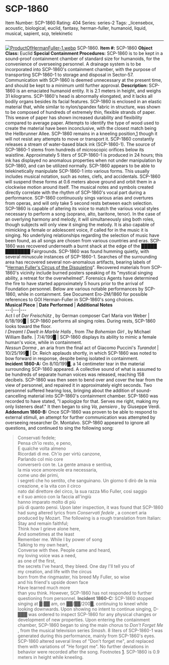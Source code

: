 # SCP-1860
Item Number: SCP-1860
Rating: 404
Series: series-2
Tags: _licensebox, acoustic, biological, euclid, fantasy, herman-fuller, humanoid, liquid, musical, sapient, scp, telekinetic

---

[![ProductOfHermanFuller-1.webp](https://scp-wiki.wdfiles.com/local--resized-images/scp-1860/ProductOfHermanFuller-1.webp/medium.jpg)](https://scp-wiki.wdfiles.com/local--files/scp-1860/ProductOfHermanFuller-1.webp)
SCP-1860.
**Item #:** SCP-1860
**Object Class:** Euclid
**Special Containment Procedures:** SCP-1860 is to be kept in a sound-proof containment chamber of standard size for humanoids, for the convenience of overseeing personnel. A drainage system is to be incorporated into SCP-1860's containment chamber, with the purpose of transporting SCP-1860-1 to storage and disposal in Sector-57. Communication with SCP-1860 is deemed unnecessary at the present time, and should be kept to a minimum until further approval.
**Description:** SCP-1860 is an emaciated humanoid entity. It is 2.1 meters in height, and weighs 31 kilograms. SCP-1860's head is abnormally elongated, and it lacks all bodily organs besides its facial features. SCP-1860 is enclosed in an elastic material that, while similar to nylon/spandex fabric in structure, was shown to be composed of hundreds of extremely thin, flexible strands of paper. This weave of paper has shown increased durability and flexibility compared to average paper. Attempts to identify the type of wood used to create the material have been inconclusive, with the closest match being the Hellbrunner Allee. SCP-1860 remains in a kneeling position,[1](javascript:;) though it will not resist any attempts to move or transport it.
SCP-1860 constantly releases a stream of water-based black ink (SCP-1860-1). The source of SCP-1860-1 stems from hundreds of microscopic orifices below its waistline. Approximately 5 liters of SCP-1860-1 is produced in 24 hours; this ink has displayed no anomalous properties when not under manipulation by SCP-1860, and can be utilized normally.
SCP-1860 appears to be able to telekinetically manipulate SCP-1860-1 into various forms. This usually includes musical notation, such as notes, clefs, and accidentals. SCP-1860 will suspend these forms at 0.6 meters above ground and orbit them in a clockwise motion around itself. The musical notes and symbols created directly correlate with the rhythm of SCP-1860's vocal part during a performance.
SCP-1860 continuously sings various arias and overtures from operas, and will only take 5 second rests between each selection. SCP-1860 is capable of altering its voice to match the various vocal styles necessary to perform a song (soprano, alto, baritone, tenor). In the case of an overlying harmony and melody, it will simultaneously sing both roles, though subjects will only view it singing the melody. It is also capable of mimicking a female or adolescent voice, if called for in the music it is singing. No underlying relationships regarding the selection of music have been found, as all songs are chosen from various countries and eras.
SCP-1860 was recovered underneath a burnt shack at the edge of the █████ ████████ Fairgrounds. SCP-1860 was found humming quietly, with several minuscule instances of SCP-1860-1. Searches of the surrounding area has recovered several non-anomalous artifacts, bearing labels of "[Herman Fuller's Circus of the Disquieting](http://www.scp-wiki.net/herman-fuller-hub)". Recovered materials from SCP-1860's vicinity include burned posters speaking of its "mystical singing ability, a retreat for the overwhelmed". Forensics Agents have determined the fire to have started approximately 5 hours prior to the arrival of Foundation personnel.
Below are various notable performances by SCP-1860, while in containment. See Document Ero-2M/1860 for possible references to GOI Herman-Fuller in SCP-1860's song choices.  
**Musical Piece** | **Date Performed** | **Additional Notes**  
---|---|---  
Act I of _Der Freischütz_ , by German composer Carl Maria von Weber | 6/18/199█ | SCP-1860 performs all singing roles. During rests, SCP-1860 looks toward the floor.  
_I Dreamt I Dwelt in Marble Halls_ , from _The Bohemian Girl_ , by Michael William Balfe. | 7/4/199█ | SCP-1860 displays its ability to mimic a female human's voice, while in containment.  
_Nessun Dorma_ , an aria from the final act of Giacomo Puccini's _Turandot_ | 10/25/199█ | Dr. Reich applauds shortly, in which SCP-1860 was noted to bow forward in response, despite being isolated in containment.  
**Incident 1860-A:** On 8/10/199█, a 14 centimeter tear in the material surrounding SCP-1860 appeared. A collective sound of what is assumed to be hundreds of separate human voices was released, reaching 158 decibels. SCP-1860 was then seen to bend over and cover the tear from the view of personnel, and repaired it in approximately eight seconds. Two personnel suffered hearing loss, bringing about the addition of sound-cancelling material into SCP-1860's containment chamber. SCP-1860 was recorded to have stated, "I apologize for that. Serves me right, making my only listeners deaf." It then began to sing _Va, pensiero_ , by Giuseppe Verdi.
**Addendum 1860-B:** Once SCP-1860 was proven to be able to respond to external stimuli, an attempt for further communication was attempted by overseeing researcher Dr. Montalvo. SCP-1860 appeared to ignore all questions, and continued to sing the following song:
> Conservati fedele;  
>  Pensa ch'io resto, e peno,  
>  E qualche volta almeno  
>  Ricordati di me.
> Ch'io per virtù canzone,  
>  Parlando col mio core  
>  converserò con te.
> La gente amava e sentiva,  
>  la mia voce amorevole era necessaria,  
>  come uno dei primi,  
>  i segreti che ho sentito, che sanguinano.
> Un giorno ti dirò de la mia  
>  creazione, e la vita con il circo  
>  nato dal direttore del circo, la sua razza
> Mio Fuller, così saggio  
>  e il suo amico con la faccia all'ingiù  
>  hanno imparato molto di più  
>  più di quanto pensi.
Upon later inspection, it was found that SCP-1860 had sung altered lyrics from _Conservati fedele_ , a concert aria produced by Mozart. The following is a rough translation from Italian:
> Stay and remain faithful;  
>  Think how I grieve alone here,  
>  And sometimes at the least  
>  Remember me.
> While I by power of song  
>  Talking to my own heart,  
>  Converse with thee.
> People came and heard,  
>  my loving voice was a need,  
>  as one of the first,  
>  the secrets I've heard, they bleed.
> One day I'll tell you of  
>  my creation, and life with the circus  
>  born from the ringmaster, his breed
> My Fuller, so wise  
>  and his friend's upside down face  
>  Have learned much more  
>  than you think.
However, SCP-1860 has not responded to further questioning from personnel.
**Incident 1860-C:** SCP-1860 stopped singing at █:██ am, on ██/██/200█, continuing to kneel while looking downwards. Upon showing no intent to continue singing, D-███ was ordered to inspect SCP-1860 for any physical changes or development of new properties. Upon entering the containment chamber, SCP-1860 began to sing the main chorus to _Don't Forget Me_ , from the musical television series _Smash_. 8 liters of SCP-1860-1 was generated during this performance, mainly from SCP-1860's eyes. SCP-1860 altered several lines of "Don't forget me", and replaced them with variations of "He forgot me". No further deviations in behavior were recorded after the song.
Footnotes
[1](javascript:;). SCP-1860 is 0.9 meters in height while kneeling.